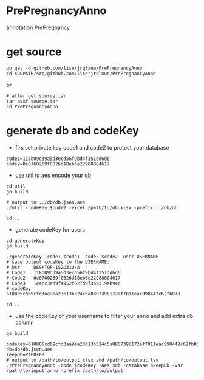 # PrePregnancyAnno
annotation PrePregnancy

# get source
```
go get -d github.com/liserjrqlxue/PrePregnancyAnno
cd $GOPATH/src/github.com/liserjrqlxue/PrePregnancyAnno
```
or
```
# after get source.tar
tar avxf source.tar
cd PrePregnancyAnno
```
# generate db and codeKey
* firs set private key code1 and code2 to protect your database
```
code1=118b09d39a5d3ecd56f9bd4f351dd6d6
code2=0e0760259f0826d18eb6e22988804617
```
* use util to aes encode your db
```
cd util
go build

# output to ../db/db.json.aes
./util -codeKey $code2 -excel /path/to/db.xlsx -prefix ../db/db

cd ..
```
* generate codeKey for users
```
cd generateKey
go build

./generateKey -code1 $code1 -code2 $code2 -user USERNAME
# save output codeKey to the USERNAME:
# Usr     DESKTOP-1S2D31U\A
# Code1   118b09d39a5d3ecd56f9bd4f351dd6d6
# Code2   0e0760259f0826d18eb6e22988804617
# Code3   1c4cc3ed9f4952f627d9f359319ab94c
# codeKey 610805cd69cfd3aa9ea23613b524c5a8807398172ef7011eac998442c62fb878

cd ..
```
* use the codeKey of your username to filter your anno and add extra db column 
```
go build

codeKey=610805cd69cfd3aa9ea23613b524c5a8807398172ef7011eac998442c62fb878
db=db/db.json.aes
keepDb=P100+F8
# output to /path/to/output.xlsx and /path/to/output.tsv
./PrePregnancyAnno -code $codeKey -aes $db -database $keepDb -var /path/to/input.anno -prefix /path/to/output
```